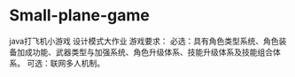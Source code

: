 # Small-plane-game
java打飞机小游戏
设计模式大作业
游戏要求：
必选：具有角色类型系统、角色装备加成功能、武器类型与加强系统、角色升级体系、技能升级体系及技能组合体系。
可选：联网多人机制。

